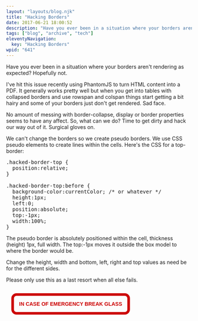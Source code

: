 ```yaml
---
layout: "layouts/blog.njk"
title: "Hacking Borders"
date: 2017-06-21 18:00:52
description: "Have you ever been in a situation where your borders aren't rendering as expected? Hopefully not"
tags: ["blog", "archive", "tech"]
eleventyNavigation:
  key: "Hacking Borders"
wpid: "641"
---
```


Have you ever been in a situation where your borders aren't rendering as expected? Hopefully not.

I've hit this issue recently using PhantomJS to turn HTML content into a PDF. It generally works pretty well but when you get into tables with collapsed borders and use rowspan and colspan things start getting a bit hairy and some of your borders just don't get rendered. Sad face.

No amount of messing with border-collapse, display or border properties seems to have any affect. So, what can we do? Time to get dirty and hack our way out of it. Surgical gloves on.

We can't change the borders so we create pseudo borders. We use CSS pseudo elements to create lines within the cells. Here's the CSS for a top-border:

<pre>.hacked-border-top {
  position:relative;
}

.hacked-border-top:before {
  background-color:currentColor; /* or whatever */
  height:1px;
  left:0;
  position:absolute;
  top:-1px;
  width:100%;
}
</pre>

The pseudo border is absolutely positioned within the cell, thickness (height) 1px, full width. The top:-1px moves it outside the box model to where the border would be.

Change the height, width and bottom, left, right and top values as need be for the different sides.

Please only use this as a last resort when all else fails.

<div style="border: solid .5em #c00; border-radius: 1em; color: #c00; display: inline-block; font-family: sans-serif; font-weight: bold; margin: 1em; padding: 1em; text-transform: uppercase;">In case of emergency break glass</div>
